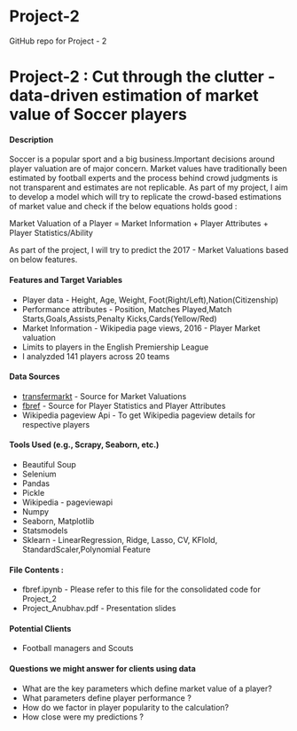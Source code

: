 # Project-2
GitHub repo for Project - 2

# Project-2 : Cut through the clutter - data-driven estimation of market value of Soccer players

#### Description
Soccer is a popular sport and a big business.Important decisions around player valuation are of major concern. Market values have traditionally been estimated by football experts and the process behind crowd judgments is not transparent and estimates are not replicable. As part of my project, I aim to develop a model which will try to replicate the crowd-based estimations of market value and check if the below equations holds good :

Market Valuation of a Player = Market Information + Player Attributes + Player Statistics/Ability

As part of the project, I will try to predict the 2017 - Market Valuations based on below features.

#### Features and Target Variables

* Player data -  Height, Age, Weight, Foot(Right/Left),Nation(Citizenship)
* Performance attributes - Position, Matches Played,Match Starts,Goals,Assists,Penalty Kicks,Cards(Yellow/Red)
* Market Information - Wikipedia page views, 2016 - Player Market valuation
* Limits to players in the English Premiership League
* I analyzded 141 players across 20 teams

#### Data Sources
* [transfermarkt](https://www.transfermarkt.us/) - Source for Market Valuations
* [fbref](https://fbref.com/en/)  - Source for Player Statistics and Player Attributes
* Wikipedia pageview Api - To get Wikipedia pageview details for respective players


#### Tools Used (e.g., Scrapy, Seaborn, etc.)
* Beautiful Soup 
* Selenium
* Pandas
* Pickle
* Wikipedia - pageviewapi
* Numpy
* Seaborn, Matplotlib
* Statsmodels 
* Sklearn - LinearRegression, Ridge, Lasso, CV, KFlold, StandardScaler,Polynomial Feature

#### File Contents :
* fbref.ipynb - Please refer to this file for the consolidated code for Project_2
* Project_Anubhav.pdf - Presentation slides

#### Potential Clients

 * Football managers and Scouts 

#### Questions we might answer for clients using data

 * What are the key parameters which define market value of a player?
 * What parameters define player performance  ?
 * How do we factor in player popularity to the calculation?
 * How close were my predictions ?

 


